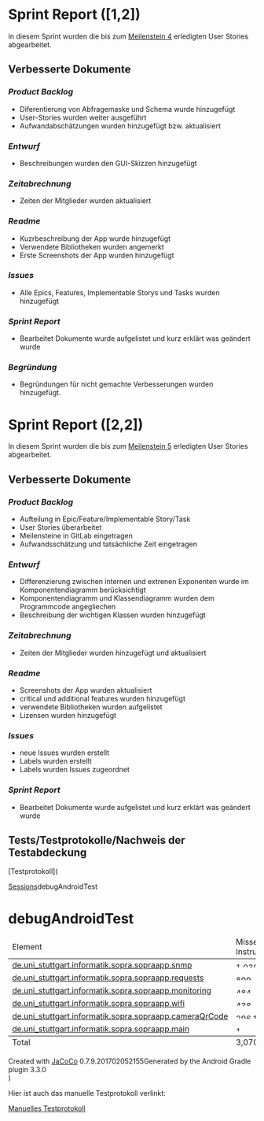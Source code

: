 # Sprint Report ([1,2])

In diesem Sprint wurden die bis zum [Meilenstein 4](https://sopra.informatik.uni-stuttgart.de/sopra-ws1819/sopra-doku-entwickler/blob/master/Meilensteine.Abgaben.und.Zielplattform.md#m4) erledigten User Stories abgearbeitet.

## Verbesserte Dokumente

### *Product Backlog*

- Diferentierung von Abfragemaske und Schema wurde hinzugefügt
- User-Stories wurden weiter ausgeführt
- Aufwandabschätzungen wurden hinzugefügt bzw. aktualisiert

### *Entwurf*

- Beschreibungen wurden den GUI-Skizzen hinzugefügt

### *Zeitabrechnung*

- Zeiten der Mitglieder wurden aktualisiert

### *Readme*

- Kuzrbeschreibung der App wurde hinzugefügt
- Verwendete Bibliotheken wurden angemerkt
- Erste Screenshots der App wurden hinzugefügt

### *Issues*

- Alle Epics, Features, Implementable Storys und Tasks wurden hinzugefügt

### *Sprint Report*

- Bearbeitet Dokumente wurde aufgelistet und kurz erklärt was geändert wurde

### *Begründung*

- Begründungen für nicht gemachte Verbesserungen wurden hinzugefügt.

# Sprint Report ([2,2])

In diesem Sprint wurden die bis zum [Meilenstein 5](https://sopra.informatik.uni-stuttgart.de/sopra-ws1819/sopra-doku-entwickler/blob/master/Meilensteine.Abgaben.und.Zielplattform.md#m5) erledigten User Stories abgearbeitet.

## Verbesserte Dokumente

### *Product Backlog*

- Aufteilung in Epic/Feature/Implementable Story/Task
- User Stories überarbeitet
- Meilensteine in GitLab eingetragen
- Aufwandsschätzung und tatsächliche Zeit eingetragen

### *Entwurf*

- Differenzierung zwischen internen und extrenen Exponenten wurde im Komponentendiagramm berücksichtigt
- Komponentendiagramm und Klassendiagramm wurden dem Programmcode angegliechen
- Beschreibung der wichtigen Klassen wurden hinzugefügt

### *Zeitabrechnung*

- Zeiten der Mitglieder wurden hinzugefügt und aktualisiert

### *Readme*

- Screenshots der App wurden aktualisiert
- critical und additional features wurden hinzugefügt
- verwendete Bibliotheken wurden aufgelistet
- Lizensen wurden hinzugefügt

### *Issues*

- neue Issues wurden erstellt
- Labels wurden erstellt
- Labels wurden Issues zugeordnet

### *Sprint Report*

- Bearbeitet Dokumente wurde aufgelistet und kurz erklärt was geändert wurde

## Tests/Testprotokolle/Nachweis der Testabdeckung

[Testprotokoll](<?xml version="1.0" encoding="UTF-8"?><!DOCTYPE html PUBLIC "-//W3C//DTD XHTML 1.0 Strict//EN" "http://www.w3.org/TR/xhtml1/DTD/xhtml1-strict.dtd"><html xmlns="http://www.w3.org/1999/xhtml" lang="en"><head><meta http-equiv="Content-Type" content="text/html;charset=UTF-8"/><link rel="stylesheet" href="jacoco-resources/report.css" type="text/css"/><link rel="shortcut icon" href="jacoco-resources/report.gif" type="image/gif"/><title>debugAndroidTest</title><script type="text/javascript" src="jacoco-resources/sort.js"></script></head><body onload="initialSort(['breadcrumb', 'coveragetable'])"><div class="breadcrumb" id="breadcrumb"><span class="info"><a href="jacoco-sessions.html" class="el_session">Sessions</a></span><span class="el_report">debugAndroidTest</span></div><h1>debugAndroidTest</h1><table class="coverage" cellspacing="0" id="coveragetable"><thead><tr><td class="sortable" id="a" onclick="toggleSort(this)">Element</td><td class="down sortable bar" id="b" onclick="toggleSort(this)">Missed Instructions</td><td class="sortable ctr2" id="c" onclick="toggleSort(this)">Cov.</td><td class="sortable bar" id="d" onclick="toggleSort(this)">Missed Branches</td><td class="sortable ctr2" id="e" onclick="toggleSort(this)">Cov.</td><td class="sortable ctr1" id="f" onclick="toggleSort(this)">Missed</td><td class="sortable ctr2" id="g" onclick="toggleSort(this)">Cxty</td><td class="sortable ctr1" id="h" onclick="toggleSort(this)">Missed</td><td class="sortable ctr2" id="i" onclick="toggleSort(this)">Lines</td><td class="sortable ctr1" id="j" onclick="toggleSort(this)">Missed</td><td class="sortable ctr2" id="k" onclick="toggleSort(this)">Methods</td><td class="sortable ctr1" id="l" onclick="toggleSort(this)">Missed</td><td class="sortable ctr2" id="m" onclick="toggleSort(this)">Classes</td></tr></thead><tfoot><tr><td>Total</td><td class="bar">3,070 of 4,088</td><td class="ctr2">24%</td><td class="bar">195 of 215</td><td class="ctr2">9%</td><td class="ctr1">188</td><td class="ctr2">236</td><td class="ctr1">617</td><td class="ctr2">823</td><td class="ctr1">80</td><td class="ctr2">121</td><td class="ctr1">13</td><td class="ctr2">25</td></tr></tfoot><tbody><tr><td id="a4"><a href="de.uni_stuttgart.informatik.sopra.sopraapp.snmp/index.html" class="el_package">de.uni_stuttgart.informatik.sopra.sopraapp.snmp</a></td><td class="bar" id="b0"><img src="jacoco-resources/redbar.gif" width="120" height="10" title="1,039" alt="1,039"/></td><td class="ctr2" id="c5">0%</td><td class="bar" id="d0"><img src="jacoco-resources/redbar.gif" width="120" height="10" title="88" alt="88"/></td><td class="ctr2" id="e5">0%</td><td class="ctr1" id="f0">68</td><td class="ctr2" id="g0">68</td><td class="ctr1" id="h0">215</td><td class="ctr2" id="i1">215</td><td class="ctr1" id="j1">19</td><td class="ctr2" id="k3">19</td><td class="ctr1" id="l1">3</td><td class="ctr2" id="m3">3</td></tr><tr><td id="a3"><a href="de.uni_stuttgart.informatik.sopra.sopraapp.requests/index.html" class="el_package">de.uni_stuttgart.informatik.sopra.sopraapp.requests</a></td><td class="bar" id="b1"><img src="jacoco-resources/redbar.gif" width="93" height="10" title="809" alt="809"/><img src="jacoco-resources/greenbar.gif" width="24" height="10" title="214" alt="214"/></td><td class="ctr2" id="c4">20%</td><td class="bar" id="d4"><img src="jacoco-resources/redbar.gif" width="24" height="10" title="18" alt="18"/><img src="jacoco-resources/greenbar.gif" width="2" height="10" title="2" alt="2"/></td><td class="ctr2" id="e4">10%</td><td class="ctr1" id="f1">36</td><td class="ctr2" id="g1">47</td><td class="ctr1" id="h1">173</td><td class="ctr2" id="i0">226</td><td class="ctr1" id="j0">26</td><td class="ctr2" id="k0">37</td><td class="ctr1" id="l0">4</td><td class="ctr2" id="m0">8</td></tr><tr><td id="a2"><a href="de.uni_stuttgart.informatik.sopra.sopraapp.monitoring/index.html" class="el_package">de.uni_stuttgart.informatik.sopra.sopraapp.monitoring</a></td><td class="bar" id="b2"><img src="jacoco-resources/redbar.gif" width="55" height="10" title="484" alt="484"/><img src="jacoco-resources/greenbar.gif" width="15" height="10" title="133" alt="133"/></td><td class="ctr2" id="c3">21%</td><td class="bar" id="d3"><img src="jacoco-resources/redbar.gif" width="28" height="10" title="21" alt="21"/><img src="jacoco-resources/greenbar.gif" width="4" height="10" title="3" alt="3"/></td><td class="ctr2" id="e2">12%</td><td class="ctr1" id="f3">28</td><td class="ctr2" id="g3">35</td><td class="ctr1" id="h2">88</td><td class="ctr2" id="i2">123</td><td class="ctr1" id="j2">17</td><td class="ctr2" id="k2">23</td><td class="ctr1" id="l2">3</td><td class="ctr2" id="m1">6</td></tr><tr><td id="a5"><a href="de.uni_stuttgart.informatik.sopra.sopraapp.wifi/index.html" class="el_package">de.uni_stuttgart.informatik.sopra.sopraapp.wifi</a></td><td class="bar" id="b3"><img src="jacoco-resources/redbar.gif" width="50" height="10" title="438" alt="438"/><img src="jacoco-resources/greenbar.gif" width="41" height="10" title="361" alt="361"/></td><td class="ctr2" id="c1">45%</td><td class="bar" id="d1"><img src="jacoco-resources/redbar.gif" width="51" height="10" title="38" alt="38"/><img src="jacoco-resources/greenbar.gif" width="10" height="10" title="8" alt="8"/></td><td class="ctr2" id="e1">17%</td><td class="ctr1" id="f4">24</td><td class="ctr2" id="g4">30</td><td class="ctr1" id="h3">72</td><td class="ctr2" id="i3">108</td><td class="ctr1" id="j4">3</td><td class="ctr2" id="k5">5</td><td class="ctr1" id="l4">1</td><td class="ctr2" id="m4">2</td></tr><tr><td id="a0"><a href="de.uni_stuttgart.informatik.sopra.sopraapp.cameraQrCode/index.html" class="el_package">de.uni_stuttgart.informatik.sopra.sopraapp.cameraQrCode</a></td><td class="bar" id="b4"><img src="jacoco-resources/redbar.gif" width="34" height="10" title="296" alt="296"/><img src="jacoco-resources/greenbar.gif" width="17" height="10" title="152" alt="152"/></td><td class="ctr2" id="c2">33%</td><td class="bar" id="d2"><img src="jacoco-resources/redbar.gif" width="39" height="10" title="29" alt="29"/><img src="jacoco-resources/greenbar.gif" width="5" height="10" title="4" alt="4"/></td><td class="ctr2" id="e3">12%</td><td class="ctr1" id="f2">31</td><td class="ctr2" id="g2">44</td><td class="ctr1" id="h4">68</td><td class="ctr2" id="i4">106</td><td class="ctr1" id="j3">15</td><td class="ctr2" id="k1">27</td><td class="ctr1" id="l3">2</td><td class="ctr2" id="m2">4</td></tr><tr><td id="a1"><a href="de.uni_stuttgart.informatik.sopra.sopraapp.main/index.html" class="el_package">de.uni_stuttgart.informatik.sopra.sopraapp.main</a></td><td class="bar" id="b5"><img src="jacoco-resources/greenbar.gif" width="18" height="10" title="158" alt="158"/></td><td class="ctr2" id="c0">97%</td><td class="bar" id="d5"><img src="jacoco-resources/redbar.gif" width="1" height="10" title="1" alt="1"/><img src="jacoco-resources/greenbar.gif" width="4" height="10" title="3" alt="3"/></td><td class="ctr2" id="e0">75%</td><td class="ctr1" id="f5">1</td><td class="ctr2" id="g5">12</td><td class="ctr1" id="h5">1</td><td class="ctr2" id="i5">45</td><td class="ctr1" id="j5">0</td><td class="ctr2" id="k4">10</td><td class="ctr1" id="l5">0</td><td class="ctr2" id="m5">2</td></tr></tbody></table><div class="footer"><span class="right">Created with <a href="http://www.jacoco.org/jacoco">JaCoCo</a> 0.7.9.201702052155</span>Generated by the Android Gradle plugin 3.3.0</div></body></html>
)

Hier ist auch das manuelle Testprotokoll verlinkt:

[Manuelles Testprotokoll](/doc/SNMP-Manuelles_Testprotokoll.ods)